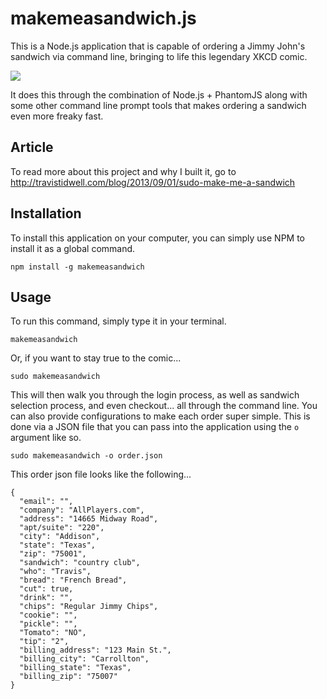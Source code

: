 makemeasandwich.js
==========================
This is a Node.js application that is capable of ordering a Jimmy John's sandwich via command line, bringing to life this legendary XKCD comic.

![](http://imgs.xkcd.com/comics/sandwich.png)

It does this through the combination of Node.js + PhantomJS along with some other command line prompt tools that makes ordering a sandwich even more freaky fast.

Article
---------------------------
To read more about this project and why I built it, go to <a href="http://travistidwell.com/blog/2013/09/01/sudo-make-me-a-sandwich">http://travistidwell.com/blog/2013/09/01/sudo-make-me-a-sandwich</a>

Installation
---------------------------
To install this application on your computer, you can simply use NPM to install it as a global command.

```
npm install -g makemeasandwich
```

Usage
---------------------------
To run this command, simply type it in your terminal.

```
makemeasandwich
```

Or, if you want to stay true to the comic...

```
sudo makemeasandwich
```

This will then walk you through the login process, as well as sandwich selection process, and even checkout... all through the command line.  You can also provide configurations to make each order super simple.  This is done via a JSON file that you can pass into the application using the ```o``` argument like so.

```
sudo makemeasandwich -o order.json
```

This order json file looks like the following...

```
{
  "email": "",
  "company": "AllPlayers.com",
  "address": "14665 Midway Road",
  "apt/suite": "220",
  "city": "Addison",
  "state": "Texas",
  "zip": "75001",
  "sandwich": "country club",
  "who": "Travis",
  "bread": "French Bread",
  "cut": true,
  "drink": "",
  "chips": "Regular Jimmy Chips",
  "cookie": "",
  "pickle": "",
  "Tomato": "NO",
  "tip": "2",
  "billing_address": "123 Main St.",
  "billing_city": "Carrollton",
  "billing_state": "Texas",
  "billing_zip": "75007"
}
```
